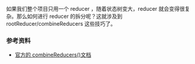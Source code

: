 如果我们整个项目只用一个 reducer ，随着状态树变大，reducer 就会变得很复杂。那么如何进行 reducer 的拆分呢？这就涉及到 rootReducer/combineReducers 这些技巧了。



### 参考资料

- [官方的 combineReducers()文档](http://cn.redux.js.org/docs/recipes/reducers/UsingCombineReducers.html)
